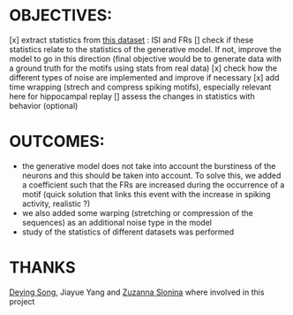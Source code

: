 # OBJECTIVES: 
[x] extract statistics from [this dataset](https://datadryad.org/dataset/doi:10.5061/dryad.ksn02v76h#usage) : ISI and FRs
[] check if these statistics relate to the statistics of the generative model. If not, improve the model to go in this direction (final objective would be to generate data with a ground truth for the motifs using stats from real data)
[x] check how the different types of noise are implemented and improve if necessary
[x] add time wrapping (strech and compress spiking motifs), especially relevant here for hippocampal replay
[] assess the changes in statistics with behavior (optional)

# OUTCOMES:
- the generative model does not take into account the burstiness of the neurons and this should be taken into account. To solve this, we added a coefficient such that the FRs are increased during the occurrence of a motif (quick solution that links this event with the increase in spiking activity, realistic ?)
- we also added some warping (stretching or compression of the sequences) as an additional noise type in the model
- study of the statistics of different datasets was performed

# THANKS

[Deying Song](https://github.com/deyingsong), Jiayue Yang and [Zuzanna Slonina](https://www.researchgate.net/profile/Zuzanna-Slonina-2) where involved in this project
